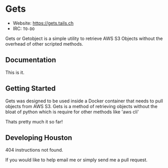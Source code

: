 Gets
====

- Website: https://gets.tails.ch
- IRC: `TO-DO`

Gets or Getobject is a simple utility to retrieve AWS S3 Objects without the overhead of other scripted methods.

Documentation
-------------

This is it.

Getting Started
---------------

Gets was designed to be used inside a Docker container that needs to pull objects from AWS S3. Gets is a method of retrieving objects without the bloat of python which is require for other methods like 'aws cli'

Thats pretty much it so far!

Developing Houston
------------------

404 instructions not found.  

If you would like to help email me or simply send me a pull request.  
